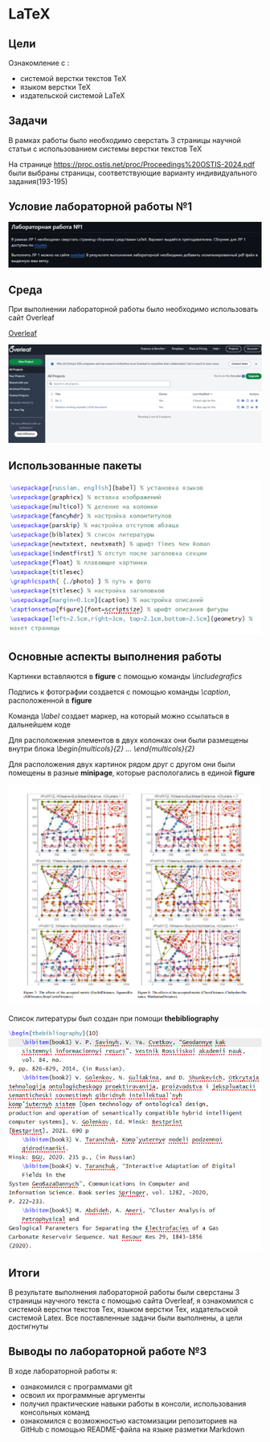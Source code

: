 #  LaTeX
## Цели
Ознакомление с :
* системой верстки текстов TeX
* языком верстки TeX
* издательской системой LaTeX
## Задачи
В рамках работы было необходимо сверстать 3 страницы научной статьи с использованием системы верстки текстов TeX

На странице https://proc.ostis.net/proc/Proceedings%20OSTIS-2024.pdf были выбраны страницы, соответствующие варианту индивидуального задания(193-195)
## Условие лабораторной работы №1
![](./photo/условие.png)
## Среда
При выполнении лабораторной работы было необходимо использовать сайт Overleaf

[Overleaf](https://www.overleaf.com/learn)

![](./photo/overleaf.png)

## Использованные пакеты 

![](./photo/пакеты.png)

## Основные аспекты выполнения работы

Картинки вставляются в **figure** с помощью команды *\includegrafics*

Подпись к фотографии создается с помощью команды *\caption*, расположенной в **figure**

Команда *\label* создает маркер, на который можно ссылаться в дальнейшем коде

Для расположения элементов в двух колонках они были размещены внутри блока *\begin{multicols}{2} ... \end{multicols}{2}*

Для расположения двух картинок рядом друг с другом они были помещены в разные **minipage**, которые распологались в единой **figure**

![](./photo/minipages.png)

Список литературы был создан при помощи **thebibliography**

![](./photo/bibl.png)

## Итоги 

В результате выполнения лабораторной работы были сверстаны 3 страницы научного текста с помощью сайта Overleaf, я ознакомился с системой верстки текстов Tex, языком верстки Tex, издательской системой Latex. Все поставленные задачи были выполнены, а цели достигнуты


## Выводы по лабораторной работе №3

В ходе лабораторной работы я:
* ознакомился с программами git
* освоил их программные аргументы
* получил практические навыки работы в консоли, использования консольных команд 
* ознакомился с возможностью кастомизации репозиториев на GitHub с помощью README-файла на языке разметки Markdown